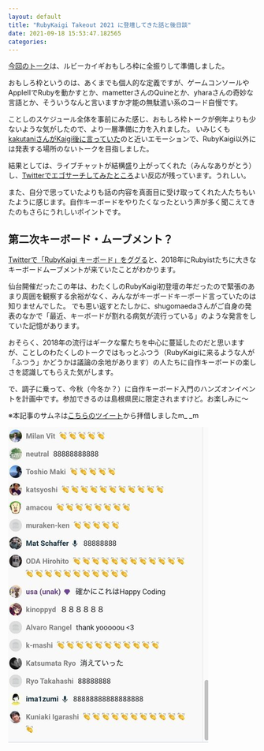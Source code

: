 ```yaml
---
layout: default
title: "RubyKaigi Takeout 2021 に登壇してきた話と後日談"
date: 2021-09-18 15:53:47.182565
categories: 
---
```


[今回のトーク](https://rubykaigi.org/2021-takeout/presentations/hasumikin.html)は、ルビーカイギおもしろ枠に全振りして準備しました。


おもしろ枠というのは、あくまでも個人的な定義ですが、ゲームコンソールやAppleⅡでRubyを動かすとか、mametterさんのQuineとか、yharaさんの奇妙な言語とか、そういうなんと言いますか才能の無駄遣い系のコード自慢です。


ことしのスケジュール全体を事前にみた感じ、おもしろ枠トークが例年よりも少ないような気がしたので、より一層準備に力を入れました。
いみじくも[kakutaniさんがKaigi後に言っていた](https://twitter.com/kakutani/status/1436619008174804992)のと近いエモーションで、RubyKaigi以外には発表する場所のないトークを目指しました。


結果としては、ライブチャットが結構盛り上がってくれた（みんなありがとう）し、[Twitterでエゴサーチしてみたところ](https://twitter.com/search?q=rubykaigi%20OR%20rubykaigiB%20-rubykaigiA%20since%3A2021-9-10_10%3A53%3A00_JST%20until%3A2021-9-10_11%3A30%3A00_JST&src=typed_query&f=live)よい反応が残っています。うれしい。

また、自分で思っていたよりも話の内容を真面目に受け取ってくれた人たちもいたように感じます。自作キーボードをやりたくなったという声が多く聞こえてきたのもさらにうれしいポイントです。

## 第二次キーボード・ムーブメント？

[Twitterで「RubyKaigi キーボード」をググる](https://twitter.com/search?q=rubykaigi%20%E3%82%AD%E3%83%BC%E3%83%9C%E3%83%BC%E3%83%89&src=typed_query)と、2018年にRubyistたちに大きなキーボードムーブメントが来ていたことがわかります。


仙台開催だったこの年は、わたくしのRubyKaigi初登壇の年だったので緊張のあまり周囲を観察する余裕がなく、みんながキーボードキーボード言っていたのは知りませんでした。
でも思い返すとたしかに、shugomaedaさんがご自身の発表のなかで「最近、キーボードが割れる病気が流行っている」のような発言をしていた記憶があります。


おそらく、2018年の流行はギークな輩たちを中心に蔓延したのだと思いますが、ことしのわたくしのトークではもっとふつう（RubyKaigiに来るような人が「ふつう」かどうかは議論の余地があります）の人たちに自作キーボードの楽しさを認識してもらえた気がします。


で、調子に乗って、今秋（今冬か？）に自作キーボード入門のハンズオンイベントを計画中です。参加できるのは島根県民に限定されますけど。お楽しみに～


※本記事のサムネは[こちらのツイート](https://twitter.com/matschaffer/status/1436154039545184275)から拝借しましたm_ _m

![](/assets/images/202109/E-4-drjVQA8wNS8.jpg)
